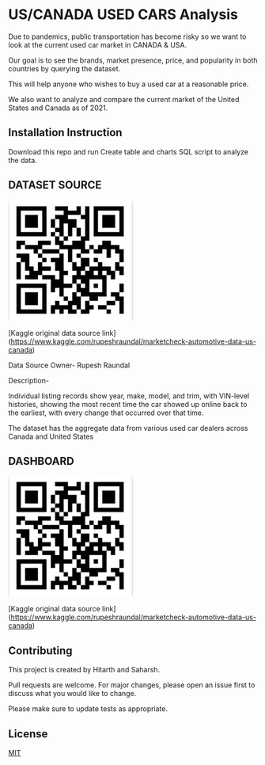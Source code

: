 # US/CANADA USED CARS Analysis

Due to pandemics, public transportation has become risky so we want to look at the current used car market in CANADA & USA. ​

Our goal is to see the brands, market presence, price, and popularity in both countries by querying the dataset.​

This will help anyone who wishes to buy a used car at a reasonable price.​

We also want to analyze and compare the current market of the United States and Canada as of 2021.​

## Installation Instruction

Download this repo and run Create table and charts SQL script to analyze the data.


## DATASET​ SOURCE
![Repo link](https://github.com/disuhitarth/CANADA_US-Used-Cars-Analysis/blob/main/images/kaggle.PNG) 

[Kaggle original data source link] (https://www.kaggle.com/rupeshraundal/marketcheck-automotive-data-us-canada)
​

Data Source Owner- Rupesh Raundal​

Description- ​

Individual listing records show year, make, model, and trim, with VIN-level histories, showing the most recent time the car showed up online back to the earliest, with every change that occurred over that time.​​

The dataset has the aggregate data from various used car dealers across Canada and United States

## DASHBOARD​
![Repo link](https://github.com/disuhitarth/CANADA_US-Used-Cars-Analysis/blob/main/images/kaggle.PNG) 

[Kaggle original data source link] (https://www.kaggle.com/rupeshraundal/marketcheck-automotive-data-us-canada)
​

## Contributing
This project is created by Hitarth and Saharsh.

Pull requests are welcome. For major changes, please open an issue first to discuss what you would like to change.

Please make sure to update tests as appropriate.

## License
[MIT](https://choosealicense.com/licenses/mit/)
